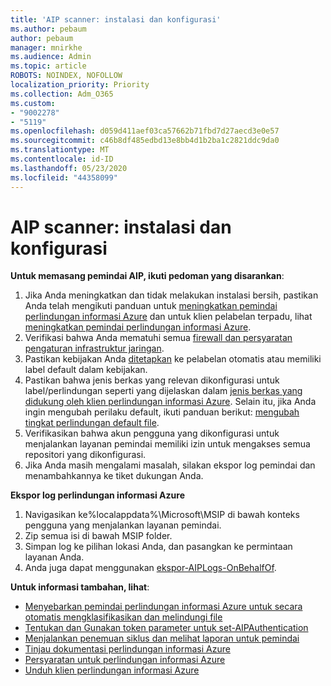 ```yaml
---
title: 'AIP scanner: instalasi dan konfigurasi'
ms.author: pebaum
author: pebaum
manager: mnirkhe
ms.audience: Admin
ms.topic: article
ROBOTS: NOINDEX, NOFOLLOW
localization_priority: Priority
ms.collection: Adm_O365
ms.custom:
- "9002278"
- "5119"
ms.openlocfilehash: d059d411aef03ca57662b71fbd7d27aecd3e0e57
ms.sourcegitcommit: c46b8df485edbd13e8bb4d1b2ba1c2821ddc9da0
ms.translationtype: MT
ms.contentlocale: id-ID
ms.lasthandoff: 05/23/2020
ms.locfileid: "44358099"
---
```

# <a name="aip-scanner-installation-and-configuration"></a>AIP scanner: instalasi dan konfigurasi

**Untuk memasang pemindai AIP, ikuti pedoman yang disarankan**:

1. Jika Anda meningkatkan dan tidak melakukan instalasi bersih, pastikan Anda telah mengikuti panduan untuk [meningkatkan pemindai perlindungan informasi Azure](https://docs.microsoft.com/azure/information-protection/rms-client/client-admin-guide#upgrading-the-azure-information-protection-scanner) dan untuk klien pelabelan terpadu, lihat [meningkatkan pemindai perlindungan informasi Azure](https://docs.microsoft.com/azure/information-protection/rms-client/clientv2-admin-guide#upgrading-the-azure-information-protection-scanner).
2. Verifikasi bahwa Anda mematuhi semua [firewall dan persyaratan pengaturan infrastruktur jaringan](https://docs.microsoft.com/azure/information-protection/requirements#firewalls-and-network-infrastructure).
3. Pastikan kebijakan Anda [ditetapkan](https://docs.microsoft.com/azure/information-protection/configure-policy) ke pelabelan otomatis atau memiliki label default dalam kebijakan.
4. Pastikan bahwa jenis berkas yang relevan dikonfigurasi untuk label/perlindungan seperti yang dijelaskan dalam [jenis berkas yang didukung oleh klien perlindungan informasi Azure](https://docs.microsoft.com/azure/information-protection/rms-client/client-admin-guide-file-types#supported-file-types-for-classification-and-protection). Selain itu, jika Anda ingin mengubah perilaku default, ikuti panduan berikut: [mengubah tingkat perlindungan default file](https://docs.microsoft.com/azure/information-protection/rms-client/client-admin-guide-file-types#changing-the-default-protection-level-of-files).
5. Verifikasikan bahwa akun pengguna yang dikonfigurasi untuk menjalankan layanan pemindai memiliki izin untuk mengakses semua repositori yang dikonfigurasi.
6. Jika Anda masih mengalami masalah, silakan ekspor log pemindai dan menambahkannya ke tiket dukungan Anda.

**Ekspor log perlindungan informasi Azure**

1. Navigasikan ke%localappdata%\Microsoft\MSIP di bawah konteks pengguna yang menjalankan layanan pemindai.
2. Zip semua isi di bawah MSIP folder.
3. Simpan log ke pilihan lokasi Anda, dan pasangkan ke permintaan layanan Anda.
4. Anda juga dapat menggunakan [ekspor-AIPLogs-OnBehalfOf](https://docs.microsoft.com/powershell/module/azureinformationprotection/export-aiplogs?view=azureipps).

**Untuk informasi tambahan, lihat**:
- [Menyebarkan pemindai perlindungan informasi Azure untuk secara otomatis mengklasifikasikan dan melindungi file](https://docs.microsoft.com/azure/information-protection/deploy-aip-scanner)
- [Tentukan dan Gunakan token parameter untuk set-AIPAuthentication](https://docs.microsoft.com/azure/information-protection/rms-client/client-admin-guide-powershell#specify-and-use-the-token-parameter-for-set-aipauthentication)
- [Menjalankan penemuan siklus dan melihat laporan untuk pemindai](https://docs.microsoft.com/azure/information-protection/deploy-aip-scanner#run-a-discovery-cycle-and-view-reports-for-the-scanner)
- [Tinjau dokumentasi perlindungan informasi Azure](https://docs.microsoft.com/azure/information-protection/what-is-information-protection)
- [Persyaratan untuk perlindungan informasi Azure](https://docs.microsoft.com/azure/information-protection/get-started/requirements)
- [Unduh klien perlindungan informasi Azure](https://www.microsoft.com/download/details.aspx?id=53018)
